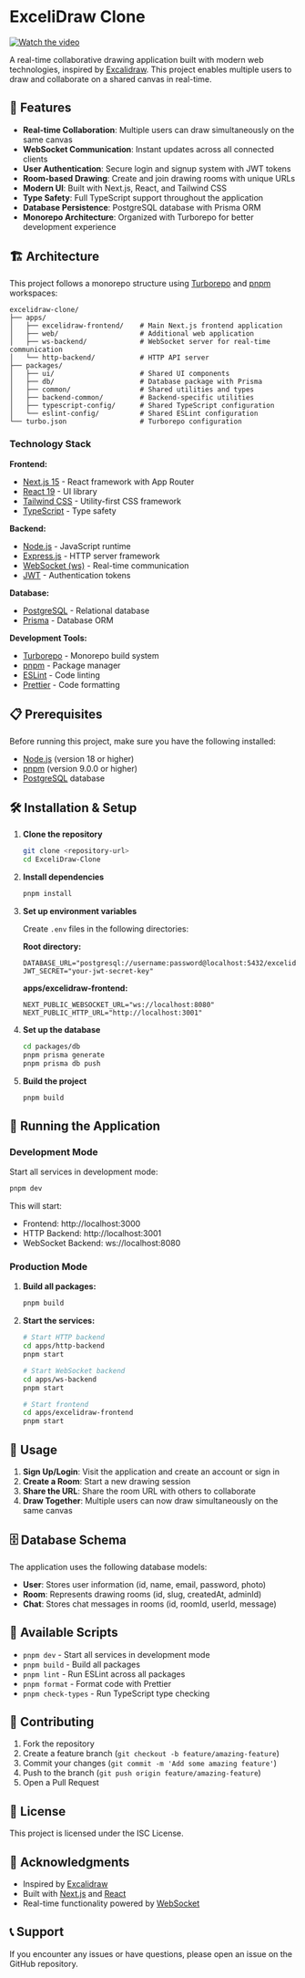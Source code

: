 # ExceliDraw Clone

[![Watch the video](https://img.youtube.com/vi/R-WT-hMO49o/0.jpg)](https://youtu.be/R-WT-hMO49o)

A real-time collaborative drawing application built with modern web technologies, inspired by [Excalidraw](https://excalidraw.com/). This project enables multiple users to draw and collaborate on a shared canvas in real-time.

## 🚀 Features

- **Real-time Collaboration**: Multiple users can draw simultaneously on the same canvas
- **WebSocket Communication**: Instant updates across all connected clients
- **User Authentication**: Secure login and signup system with JWT tokens
- **Room-based Drawing**: Create and join drawing rooms with unique URLs
- **Modern UI**: Built with Next.js, React, and Tailwind CSS
- **Type Safety**: Full TypeScript support throughout the application
- **Database Persistence**: PostgreSQL database with Prisma ORM
- **Monorepo Architecture**: Organized with Turborepo for better development experience

## 🏗️ Architecture

This project follows a monorepo structure using [Turborepo](https://turbo.build/repo) and [pnpm](https://pnpm.io/) workspaces:

```
excelidraw-clone/
├── apps/
│   ├── excelidraw-frontend/    # Main Next.js frontend application
│   ├── web/                    # Additional web application
│   ├── ws-backend/             # WebSocket server for real-time communication
│   └── http-backend/           # HTTP API server
├── packages/
│   ├── ui/                     # Shared UI components
│   ├── db/                     # Database package with Prisma
│   ├── common/                 # Shared utilities and types
│   ├── backend-common/         # Backend-specific utilities
│   ├── typescript-config/      # Shared TypeScript configuration
│   └── eslint-config/          # Shared ESLint configuration
└── turbo.json                  # Turborepo configuration
```

### Technology Stack

**Frontend:**
- [Next.js 15](https://nextjs.org/) - React framework with App Router
- [React 19](https://react.dev/) - UI library
- [Tailwind CSS](https://tailwindcss.com/) - Utility-first CSS framework
- [TypeScript](https://www.typescriptlang.org/) - Type safety

**Backend:**
- [Node.js](https://nodejs.org/) - JavaScript runtime
- [Express.js](https://expressjs.com/) - HTTP server framework
- [WebSocket (ws)](https://github.com/websockets/ws) - Real-time communication
- [JWT](https://jwt.io/) - Authentication tokens

**Database:**
- [PostgreSQL](https://www.postgresql.org/) - Relational database
- [Prisma](https://www.prisma.io/) - Database ORM

**Development Tools:**
- [Turborepo](https://turbo.build/repo) - Monorepo build system
- [pnpm](https://pnpm.io/) - Package manager
- [ESLint](https://eslint.org/) - Code linting
- [Prettier](https://prettier.io/) - Code formatting

## 📋 Prerequisites

Before running this project, make sure you have the following installed:

- [Node.js](https://nodejs.org/) (version 18 or higher)
- [pnpm](https://pnpm.io/) (version 9.0.0 or higher)
- [PostgreSQL](https://www.postgresql.org/) database

## 🛠️ Installation & Setup

1. **Clone the repository**
   ```bash
   git clone <repository-url>
   cd ExceliDraw-Clone
   ```

2. **Install dependencies**
   ```bash
   pnpm install
   ```

3. **Set up environment variables**
   
   Create `.env` files in the following directories:
   
   **Root directory:**
   ```env
   DATABASE_URL="postgresql://username:password@localhost:5432/excelidraw_clone"
   JWT_SECRET="your-jwt-secret-key"
   ```
   
   **apps/excelidraw-frontend:**
   ```env
   NEXT_PUBLIC_WEBSOCKET_URL="ws://localhost:8080"
   NEXT_PUBLIC_HTTP_URL="http://localhost:3001"
   ```

4. **Set up the database**
   ```bash
   cd packages/db
   pnpm prisma generate
   pnpm prisma db push
   ```

5. **Build the project**
   ```bash
   pnpm build
   ```

## 🚀 Running the Application

### Development Mode

Start all services in development mode:
```bash
pnpm dev
```

This will start:
- Frontend: http://localhost:3000
- HTTP Backend: http://localhost:3001
- WebSocket Backend: ws://localhost:8080

### Production Mode

1. **Build all packages:**
   ```bash
   pnpm build
   ```

2. **Start the services:**
   ```bash
   # Start HTTP backend
   cd apps/http-backend
   pnpm start
   
   # Start WebSocket backend
   cd apps/ws-backend
   pnpm start
   
   # Start frontend
   cd apps/excelidraw-frontend
   pnpm start
   ```

## 📱 Usage

1. **Sign Up/Login**: Visit the application and create an account or sign in
2. **Create a Room**: Start a new drawing session
3. **Share the URL**: Share the room URL with others to collaborate
4. **Draw Together**: Multiple users can now draw simultaneously on the same canvas

## 🗄️ Database Schema

The application uses the following database models:

- **User**: Stores user information (id, name, email, password, photo)
- **Room**: Represents drawing rooms (id, slug, createdAt, adminId)
- **Chat**: Stores chat messages in rooms (id, roomId, userId, message)

## 🔧 Available Scripts

- `pnpm dev` - Start all services in development mode
- `pnpm build` - Build all packages
- `pnpm lint` - Run ESLint across all packages
- `pnpm format` - Format code with Prettier
- `pnpm check-types` - Run TypeScript type checking

## 🤝 Contributing

1. Fork the repository
2. Create a feature branch (`git checkout -b feature/amazing-feature`)
3. Commit your changes (`git commit -m 'Add some amazing feature'`)
4. Push to the branch (`git push origin feature/amazing-feature`)
5. Open a Pull Request

## 📄 License

This project is licensed under the ISC License.

## 🙏 Acknowledgments

- Inspired by [Excalidraw](https://excalidraw.com/)
- Built with [Next.js](https://nextjs.org/) and [React](https://react.dev/)
- Real-time functionality powered by [WebSocket](https://developer.mozilla.org/en-US/docs/Web/API/WebSocket)

## 📞 Support

If you encounter any issues or have questions, please open an issue on the GitHub repository.
